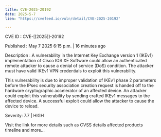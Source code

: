 ```yaml
---
title: CVE-2025-20192
date: 2025-5-7
lien: "https://cvefeed.io/vuln/detail/CVE-2025-20192"

---
```


CVE ID : CVE-[[2025]]-20192

Published :  May 7
2025
6:15 p.m. | 16 minutes ago

Description : A vulnerability in the Internet Key Exchange version 1 (IKEv1) implementation of Cisco IOS XE Software could allow an authenticated
remote attacker to cause a denial of service (DoS) condition. The attacker must have valid IKEv1 VPN credentials to exploit this vulnerability.

 This vulnerability is due to improper validation of IKEv1 phase 2 parameters before the IPsec security association creation request is handed off to the hardware cryptographic accelerator of an affected device. An attacker could exploit this vulnerability by sending crafted IKEv1 messages to the affected device. A successful exploit could allow the attacker to cause the device to reload.

Severity: 7.7 | HIGH

Visit the link for more details
such as CVSS details
affected products
timeline
and more...
